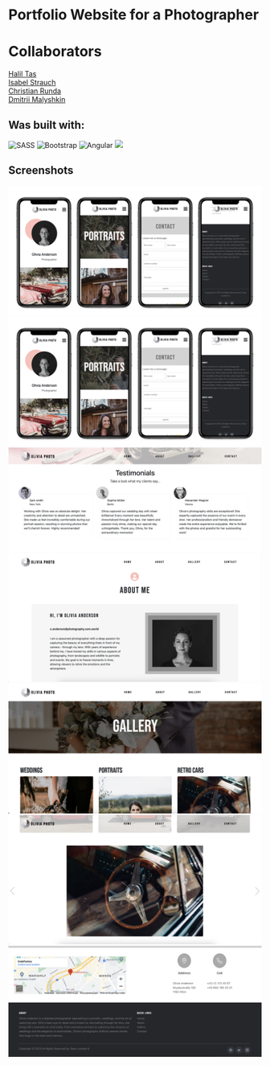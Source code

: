 # Portfolio Website for a Photographer

<!-- ... It's also responsive. -->

# Collaborators

[Halil Tas](https://github.com/Halil-Tas)<br>
[Isabel Strauch](https://github.com/isa-stra)<br>
[Christian Runda](https://github.com/veganchris)<br>
[Dmitrii Malyshkin](https://github.com/DmitriiMal)



## Was built with:
 ![SASS](https://img.icons8.com/color/48/000000/sass.png)
  ![Bootstrap](https://img.icons8.com/color/48/000000/bootstrap.png)
  ![Angular](https://img.icons8.com/color/48/000000/angularjs.png)
  <img src='https://swiperjs.com/images/swiper-logo.svg' width='38'>

## Screenshots




  <img  src="https://github.com/DmitriiMal/Photographers-Page-master/blob/master/src/assets/screenshos/screenshot_mobile.png"  />
  <img  src="https://github.com/DmitriiMal/Photographers-Page-master/blob/master/src/assets/screenshos/Screenshot_1.png"  />
 <img  src="https://github.com/DmitriiMal/Photographers-Page-master/blob/master/src/assets/screenshos/Screenshot_2.png"  />
 <img  src="https://github.com/DmitriiMal/Photographers-Page-master/blob/master/src/assets/screenshos/Screenshot_3.png"  />
 <img  src="https://github.com/DmitriiMal/Photographers-Page-master/blob/master/src/assets/screenshos/Screenshot_4.png"  />
 <img  src="https://github.com/DmitriiMal/Photographers-Page-master/blob/master/src/assets/screenshos/Screenshot_5.png"  />
 <img  src="https://github.com/DmitriiMal/Photographers-Page-master/blob/master/src/assets/screenshos/Screenshot_6.png"  />
